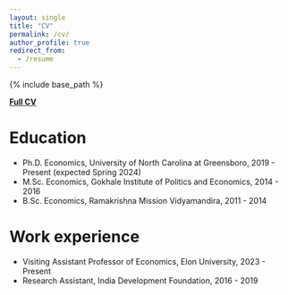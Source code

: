 ```yaml
---
layout: single
title: "CV"
permalink: /cv/
author_profile: true
redirect_from:
  - /resume
---
```


{% include base_path %}

[**Full CV**](https://satyaki4.github.io/files/satyaki_CV_UNCG.pdf)

Education
======
* Ph.D. Economics, University of North Carolina at Greensboro, 2019 - Present (expected Spring 2024)
* M.Sc. Economics, Gokhale Institute of Politics and Economics, 2014 - 2016
* B.Sc. Economics, Ramakrishna Mission Vidyamandira, 2011 - 2014

Work experience
======
*  Visiting Assistant Professor of Economics, Elon University, 2023 - Present
*  Research Assistant, India Development Foundation, 2016 - 2019
